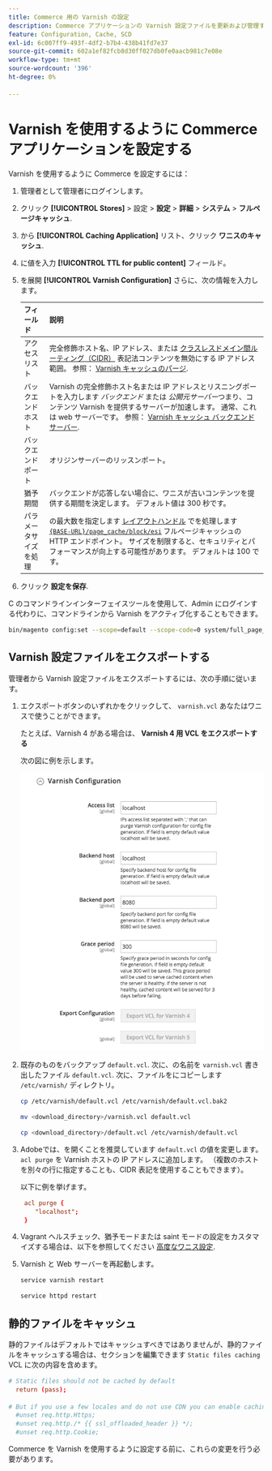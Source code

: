 ```yaml
---
title: Commerce 用の Varnish の設定
description: Commerce アプリケーションの Varnish 設定ファイルを更新および管理する方法について説明します。
feature: Configuration, Cache, SCD
exl-id: 6c007ff9-493f-4df2-b7b4-438b41fd7e37
source-git-commit: 602a1ef82fcb8d30ff027db0fe0aacb981c7e08e
workflow-type: tm+mt
source-wordcount: '396'
ht-degree: 0%

---
```


# Varnish を使用するように Commerce アプリケーションを設定する

Varnish を使用するように Commerce を設定するには：

1. 管理者として管理者にログインします。
1. クリック **[!UICONTROL Stores]** > 設定 > **設定** > **詳細** > **システム** > **フルページキャッシュ**.
1. から **[!UICONTROL Caching Application]** リスト、クリック **ワニスのキャッシュ**.
1. に値を入力 **[!UICONTROL TTL for public content]** フィールド。
1. を展開 **[!UICONTROL Varnish Configuration]** さらに、次の情報を入力します。

   | フィールド | 説明 |
   | ----- | ----------- |
   | アクセスリスト | 完全修飾ホスト名、IP アドレス、または [クラスレスドメイン間ルーティング（CIDR）](https://www.digitalocean.com/community/tutorials/understanding-ip-addresses-subnets-and-cidr-notation-for-networking) 表記法コンテンツを無効にする IP アドレス範囲。 参照： [Varnish キャッシュのパージ](https://varnish-cache.org/docs/3.0/tutorial/purging.html). |
   | バックエンドホスト | Varnish の完全修飾ホスト名または IP アドレスとリスニングポートを入力します _バックエンド_ または _公開元サーバー_&#x200B;つまり、コンテンツ Varnish を提供するサーバーが加速します。 通常、これは web サーバーです。 参照： [Varnish キャッシュ バックエンド サーバー](https://www.varnish-cache.org/docs/trunk/users-guide/vcl-backends.html). |
   | バックエンドポート | オリジンサーバーのリッスンポート。 |
   | 猶予期間 | バックエンドが応答しない場合に、ワニスが古いコンテンツを提供する期間を決定します。 デフォルト値は 300 秒です。 |
   | パラメータサイズを処理 | の最大数を指定します [レイアウトハンドル](https://developer.adobe.com/commerce/frontend-core/guide/layouts/#layout-handles) でを処理します [`{BASE-URL}/page_cache/block/esi`](use-varnish-esi.md) フルページキャッシュの HTTP エンドポイント。 サイズを制限すると、セキュリティとパフォーマンスが向上する可能性があります。 デフォルトは 100 です。 |

1. クリック **設定を保存**.

C のコマンドラインインターフェイスツールを使用して、Admin にログインする代わりに、コマンドラインから Varnish をアクティブ化することもできます。

```bash
bin/magento config:set --scope=default --scope-code=0 system/full_page_cache/caching_application 2
```

## Varnish 設定ファイルをエクスポートする

管理者から Varnish 設定ファイルをエクスポートするには、次の手順に従います。

1. エクスポートボタンのいずれかをクリックして、 `varnish.vcl` あなたはワニスで使うことができます。

   たとえば、Varnish 4 がある場合は、 **Varnish 4 用 VCL をエクスポートする**

   次の図に例を示します。

   ![管理で Varnish を使用するように Commerce を設定する](../../assets/configuration/varnish-admin-22.png)

1. 既存のものをバックアップ `default.vcl`. 次に、の名前を `varnish.vcl` 書き出したファイル `default.vcl`. 次に、ファイルをにコピーします `/etc/varnish/` ディレクトリ。

   ```bash
   cp /etc/varnish/default.vcl /etc/varnish/default.vcl.bak2
   ```

   ```bash
   mv <download_directory>/varnish.vcl default.vcl
   ```

   ```bash
   cp <download_directory>/default.vcl /etc/varnish/default.vcl
   ```

1. Adobeでは、を開くことを推奨しています `default.vcl` の値を変更します。 `acl purge` を Varnish ホストの IP アドレスに追加します。 （複数のホストを別々の行に指定することも、CIDR 表記を使用することもできます）。

   以下に例を挙げます。

   ```conf
    acl purge {
       "localhost";
    }
   ```

1. Vagrant ヘルスチェック、猶予モードまたは saint モードの設定をカスタマイズする場合は、以下を参照してください [高度なワニス設定](config-varnish-advanced.md).

1. Varnish と Web サーバーを再起動します。

   ```bash
   service varnish restart
   ```

   ```bash
   service httpd restart
   ```

## 静的ファイルをキャッシュ

静的ファイルはデフォルトではキャッシュすべきではありませんが、静的ファイルをキャッシュする場合は、セクションを編集できます `Static files caching` VCL に次の内容を含めます。

```conf
# Static files should not be cached by default
  return (pass);

# But if you use a few locales and do not use CDN you can enable caching static files by commenting previous line (#return (pass);) and uncommenting next 3 lines
  #unset req.http.Https;
  #unset req.http./* {{ ssl_offloaded_header }} */;
  #unset req.http.Cookie;
```

Commerce を Varnish を使用するように設定する前に、これらの変更を行う必要があります。
